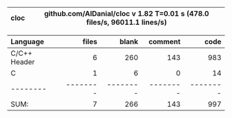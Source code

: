 cloc|github.com/AlDanial/cloc v 1.82  T=0.01 s (478.0 files/s, 96011.1 lines/s)
--- | ---

Language|files|blank|comment|code
:-------|-------:|-------:|-------:|-------:
C/C++ Header|6|260|143|983
C|1|6|0|14
--------|--------|--------|--------|--------
SUM:|7|266|143|997
